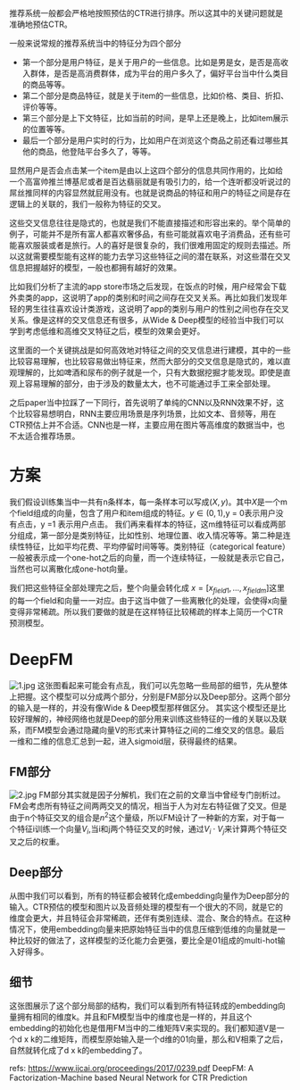 
推荐系统一般都会严格地按照预估的CTR进行排序。所以这其中的关键问题就是准确地预估CTR。

一般来说常规的推荐系统当中的特征分为四个部分

- 第一个部分是用户特征，是关于用户的一些信息。比如是男是女，是否是高收入群体，是否是高消费群体，成为平台的用户多久了，偏好平台当中什么类目的商品等等。
- 第二个部分是商品特征，就是关于item的一些信息，比如价格、类目、折扣、评价等等。
- 第三个部分是上下文特征，比如当前的时间，是早上还是晚上，比如item展示的位置等等。
- 最后一个部分是用户实时的行为，比如用户在浏览这个商品之前还看过哪些其他的商品，他登陆平台多久了，等等。

显然用户是否会点击某一个item是由以上这四个部分的信息共同作用的，比如给一个高富帅推兰博基尼或者是百达翡丽就是有吸引力的，给一个连听都没听说过的屌丝推同样的内容显然就屁用没有。也就是说商品的特征和用户的特征之间是存在逻辑上的关联的，我们一般称为特征的交叉。


这些交叉信息往往是隐式的，也就是我们不能直接描述和形容出来的。举个简单的例子，可能并不是所有富人都喜欢奢侈品，有些可能就喜欢电子消费品，还有些可能喜欢服装或者是旅行。人的喜好是很复杂的，我们很难用固定的规则去描述。所以这就需要模型能有这样的能力去学习这些特征之间的潜在联系，对这些潜在交叉信息把握越好的模型，一般也都拥有越好的效果。

比如我们分析了主流的app store市场之后发现，在饭点的时候，用户经常会下载外卖类的app，这说明了app的类别和时间之间存在交叉关系。再比如我们发现年轻的男生往往喜欢设计类游戏，这说明了app的类别与用户的性别之间也存在交叉关系。像是这样的交叉信息还有很多，从Wide & Deep模型的经验当中我们可以学到考虑低维和高维交叉特征之后，模型的效果会更好。

这里面的一个关键挑战是如何高效地对特征之间的交叉信息进行建模，其中的一些比较容易理解，也比较容易做出特征来，然而大部分的交叉信息是隐式的，难以直观理解的，比如啤酒和尿布的例子就是一个，只有大数据挖掘才能发现。即使是直观上容易理解的部分，由于涉及的数量太大，也不可能通过手工来全部处理。

之后paper当中拉踩了一下同行，首先说明了单纯的CNN以及RNN效果不好，这个比较容易想明白，RNN主要应用场景是序列场景，比如文本、音频等，用在CTR预估上并不合适。CNN也是一样，主要应用在图片等高维度的数据当中，也不太适合推荐场景。


# 方案
我们假设训练集当中一共有n条样本，每一条样本可以写成$(X,y)$。其中$X$是一个m个field组成的向量，包含了用户和item组成的特征。$y \in (0,1)$,y = 0表示用户没有点击，y =1 表示用户点击。
我们再来看样本的特征，这m维特征可以看成两部分组成，第一部分是类别特征，比如性别、地理位置、收入情况等等。第二种是连续性特征，比如平均花费、平均停留时间等等。类别特征（categorical feature）一般被表示成一个one-hot之后的向量，而一个连续特征，一般就是表示它自己，当然也可以离散化成one-hot向量。

我们把这些特征全部处理完之后，整个向量会转化成 $x=[x_{field1},...,x_{fieldm}]$这里的每一个field和向量一一对应。由于这当中做了一些离散化的处理，会使得x向量变得非常稀疏。所以我们要做的就是在这样特征比较稀疏的样本上简历一个CTR预测模型。

# DeepFM

![1.jpg](1.jpg)
这张图看起来可能会有点乱，我们可以先忽略一些局部的细节，先从整体上把握。这个模型可以分成两个部分，分别是FM部分以及Deep部分。这两个部分的输入是一样的，并没有像Wide & Deep模型那样做区分。
其实这个模型还是比较好理解的，神经网络也就是Deep的部分用来训练这些特征的一维的关联以及联系，而FM模型会通过隐藏向量V的形式来计算特征之间的二维交叉的信息。最后一维和二维的信息汇总到一起，进入sigmoid层，获得最终的结果。


## FM部分
![2.jpg](2.jpg)
FM部分其实就是因子分解机，我们在之前的文章当中曾经专门剖析过。FM会考虑所有特征之间两两交叉的情况，相当于人为对左右特征做了交叉。但是由于n个特征交叉的组合是$n^2$这个量级，所以FM设计了一种新的方案，对于每一个特征i训练一个向量$V_i$,当i和j两个特征交叉的时候，通过$V_i \cdot V_j$来计算两个特征交叉之后的权重。


## Deep部分

从图中我们可以看到，所有的特征都会被转化成embedding向量作为Deep部分的输入。CTR预估的模型和图片以及音频处理的模型有一个很大的不同，就是它的维度会更大，并且特征会非常稀疏，还伴有类别连续、混合、聚合的特点。在这种情况下，使用embedding向量来把原始特征当中的信息压缩到低维的向量就是一种比较好的做法了，这样模型的泛化能力会更强，要比全是01组成的multi-hot输入好得多。


## 细节

这张图展示了这个部分局部的结构，我们可以看到所有特征转成的embedding向量拥有相同的维度k。并且和FM模型当中的维度也是一样的，并且这个embedding的初始化也是借用FM当中的二维矩阵V来实现的。我们都知道V是一个d x k的二维矩阵，而模型原始输入是一个d维的01向量，那么和V相乘了之后，自然就转化成了d x k的embedding了。







refs:
https://www.ijcai.org/proceedings/2017/0239.pdf
DeepFM: A Factorization-Machine based Neural Network for CTR Prediction